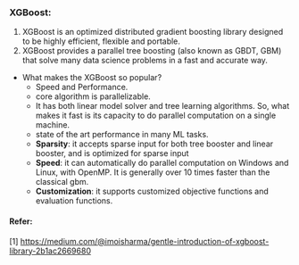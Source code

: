 ### XGBoost:
1. XGBoost is an optimized distributed gradient boosting library designed to be highly efficient, flexible and portable.
2. XGBoost provides a parallel tree boosting (also known as GBDT, GBM) that solve many data science problems in a fast and accurate way.

* What makes the XGBoost so popular?
    + Speed and Performance.
    + core algorithm is parallelizable.
    + It has both linear model solver and tree learning algorithms. So, what makes it fast is its capacity to do parallel computation on a single machine.
    + state of the art performance in many ML tasks.
    + **Sparsity**: it accepts sparse input for both tree booster and linear booster, and is optimized for sparse input
    + **Speed**: it can automatically do parallel computation on Windows and Linux, with OpenMP. It is generally over 10 times faster than the classical gbm.
    + **Customization**: it supports customized objective functions and evaluation functions.

#### Refer:
[1] https://medium.com/@imoisharma/gentle-introduction-of-xgboost-library-2b1ac2669680


